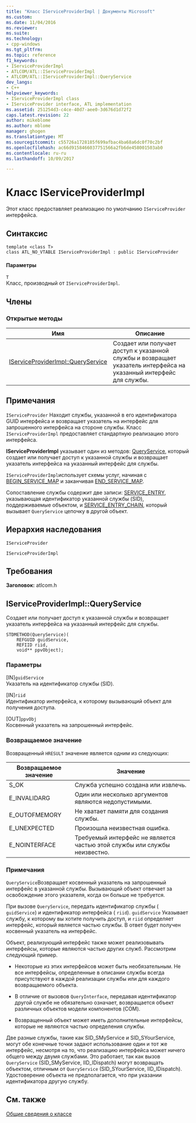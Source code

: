 ```yaml
---
title: "Класс IServiceProviderImpl | Документы Microsoft"
ms.custom: 
ms.date: 11/04/2016
ms.reviewer: 
ms.suite: 
ms.technology:
- cpp-windows
ms.tgt_pltfrm: 
ms.topic: reference
f1_keywords:
- IServiceProviderImpl
- ATLCOM/ATL::IServiceProviderImpl
- ATLCOM/ATL::IServiceProviderImpl::QueryService
dev_langs:
- C++
helpviewer_keywords:
- IServiceProviderImpl class
- IServiceProvider interface, ATL implementation
ms.assetid: 251254d3-c4ce-40d7-aee0-3d676d1d72f2
caps.latest.revision: 22
author: mikeblome
ms.author: mblome
manager: ghogen
ms.translationtype: MT
ms.sourcegitcommit: c55726a1728185f699afbac4ba68a6dc0f70c2bf
ms.openlocfilehash: ac66d9158466037751566a2fb6de458001503ab0
ms.contentlocale: ru-ru
ms.lasthandoff: 10/09/2017

---
```

# <a name="iserviceproviderimpl-class"></a>Класс IServiceProviderImpl
Этот класс предоставляет реализацию по умолчанию `IServiceProvider` интерфейса.  
  
## <a name="syntax"></a>Синтаксис  
  
```
template <class T>  
class ATL_NO_VTABLE IServiceProviderImpl : public IServiceProvider
```  
  
#### <a name="parameters"></a>Параметры  
 `T`  
 Класс, производный от `IServiceProviderImpl`.  
  
## <a name="members"></a>Члены  
  
### <a name="public-methods"></a>Открытые методы  
  
|Имя|Описание|  
|----------|-----------------|  
|[IServiceProviderImpl::QueryService](#queryservice)|Создает или получает доступ к указанной службы и возвращает указатель интерфейса на указанный интерфейс для службы.|  
  
## <a name="remarks"></a>Примечания  
 `IServiceProvider` Находит службы, указанной в его идентификатора GUID интерфейса и возвращает указатель на интерфейс для запрошенного интерфейса на стороне службы. Класс `IServiceProviderImpl` предоставляет стандартную реализацию этого интерфейса.  
  
 **IServiceProviderImpl** указывает один из методов: [QueryService](#queryservice), который создает или получает доступ к указанной службы и возвращает указатель интерфейса на указанный интерфейс для службы.  
  
 `IServiceProviderImpl`использует схемы услуг, начиная с [BEGIN_SERVICE_MAP](service-map-macros.md#begin_service_map) и заканчивая [END_SERVICE_MAP](service-map-macros.md#end_service_map).  
  
 Сопоставление службы содержит две записи: [SERVICE_ENTRY](service-map-macros.md#service_entry), указывающая идентификатор указанной службы (SID), поддерживаемые объектом, и [SERVICE_ENTRY_CHAIN](service-map-macros.md#service_entry_chain), который вызывает `QueryService` цепочку в другой объект.  
  
## <a name="inheritance-hierarchy"></a>Иерархия наследования  
 `IServiceProvider`  
  
 `IServiceProviderImpl`  
  
## <a name="requirements"></a>Требования  
 **Заголовок:** atlcom.h  
  
##  <a name="queryservice"></a>IServiceProviderImpl::QueryService  
 Создает или получает доступ к указанной службы и возвращает указатель интерфейса на указанный интерфейс для службы.  
  
```
STDMETHOD(QueryService)(
    REFGUID guidService,
    REFIID riid,
    void** ppvObject);
```  
  
### <a name="parameters"></a>Параметры  
 [IN]`guidService`  
 Указатель на идентификатор службы (SID).  
  
 [IN]`riid`  
 Идентификатор интерфейса, к которому вызывающий объект для получения доступа.  
  
 [OUT]`ppvObj`  
 Косвенный указатель на запрошенный интерфейс.  
  
### <a name="return-value"></a>Возвращаемое значение  
 Возвращенный `HRESULT` значение является одним из следующих:  
  
|Возвращаемое значение|Значение|  
|------------------|-------------|  
|S_OK|Служба успешно создана или извлечь.|  
|E_INVALIDARG|Один или несколько аргументов являются недопустимыми.|  
|E_OUTOFMEMORY|Не хватает памяти для создания службы.|  
|E_UNEXPECTED|Произошла неизвестная ошибка.|  
|E_NOINTERFACE|Требуемый интерфейс не является частью этой службы или службы неизвестно.|  
  
### <a name="remarks"></a>Примечания  
 `QueryService`Возвращает косвенный указатель на запрошенный интерфейс в указанной службы. Вызывающий объект отвечает за освобождение этого указателя, когда он больше не требуется.  
  
 При вызове `QueryService`, передать идентификатор службы ( `guidService`) и идентификатор интерфейса ( `riid`). `guidService` Указывает службу, к которому вы хотите получить доступ, и `riid` определяет интерфейс, который является частью службы. В ответ будет получен косвенный указатель на интерфейс.  
  
 Объект, реализующий интерфейс также может реализовывать интерфейсы, которые являются частью других служб. Рассмотрим следующий пример.  
  
-   Некоторые из этих интерфейсов может быть необязательным. Не все интерфейсы, определенные в описании службы всегда присутствуют в каждой реализации службы или для каждого возвращаемого объекта.  
  
-   В отличие от вызовов `QueryInterface`, передавая идентификатор другой службе не обязательно означает, возвращается объект различных объектов модели компонентов (COM).  
  
-   Возвращенный объект может иметь дополнительные интерфейсы, которые не являются частью определения службы.  
  
 Две разные службы, такие как SID_SMyService и SID_SYourService, могут обе конечные точки задают использование один и тот же интерфейс, несмотря на то, что реализацию интерфейса может ничего общего между двумя службами. Это работает, так как вызов `QueryService` (SID_SMyService, IID_IDispatch) могут возвращать объектом, отличным от `QueryService` (SID_SYourService, IID_IDispatch). Удостоверение объекта не предполагается, что при указании идентификатора другую службу.  
  
## <a name="see-also"></a>См. также  
 [Общие сведения о классе](../../atl/atl-class-overview.md)

